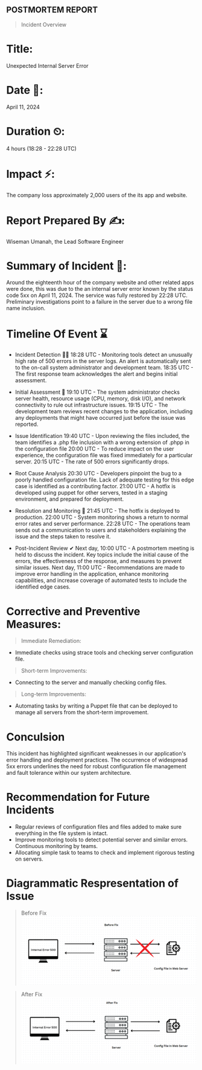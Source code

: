## POSTMORTEM REPORT

> Incident Overview
# Title:
Unexpected Internal Server Error

# Date 📅:
April 11, 2024

# Duration ⏲:
4 hours (18:28 - 22:28 UTC)

# Impact ⚡:
The company loss approximately 2,000 users of the its app and website.

# Report Prepared By ✍:
Wiseman Umanah, the Lead Software Engineer

# Summary of Incident 📝:
Around the eighteenth hour of the company website and other related apps were done, this was due to the an internal server error known by the status code 5xx on April 11, 2024. The service was fully restored by 22:28 UTC. Preliminary investigations point to a failure in the server due to a wrong file name inclusion.

# Timeline Of Event ⌛
- Incident Detection 🕵️‍♀️
18:28 UTC - Monitoring tools detect an unusually high rate of 500 errors in the server logs. An alert is automatically sent to the on-call system administrator and development team.
18:35 UTC - The first response team acknowledges the alert and begins initial assessment.

- Initial Assessment 🐞
19:10 UTC - The system administrator checks server health, resource usage (CPU, memory, disk I/O), and network connectivity to rule out infrastructure issues.
19:15 UTC - The development team reviews recent changes to the application, including any deployments that might have occurred just before the issue was reported.

- Issue Identification 
19:40 UTC - Upon reviewing the files included, the team identifies a .php file inclusion with a wrong extension of .phpp in the configuration file
20:00 UTC - To reduce impact on the user experience, the configuration file was fixed immediately for a particular server.
20:15 UTC - The rate of 500 errors significantly drops.

- Root Cause Analysis
20:30 UTC - Developers pinpoint the bug to a poorly handled configuration file. Lack of adequate testing for this edge case is identified as a contributing factor.
21:00 UTC - A hotfix is developed using puppet for other servers, tested in a staging environment, and prepared for deployment.

- Resolution and Monitoring 🔎
21:45 UTC - The hotfix is deployed to production.
22:00 UTC - System monitoring shows a return to normal error rates and server performance.
22:28 UTC - The operations team sends out a communication to users and stakeholders explaining the issue and the steps taken to resolve it.

- Post-Incident Review ✔
Next day, 10:00 UTC - A postmortem meeting is held to discuss the incident. Key topics include the initial cause of the errors, the effectiveness of the response, and measures to prevent similar issues.
Next day, 11:00 UTC - Recommendations are made to improve error handling in the application, enhance monitoring capabilities, and increase coverage of automated tests to include the identified edge cases.

# Corrective and Preventive Measures:
> Immediate Remediation:
- Immediate checks using strace tools and checking server configuration file.

> Short-term Improvements:
- Connecting to the server and manually checking config files.

> Long-term Improvements:
- Automating tasks by writing a Puppet file that can be deployed to manage all servers from the short-term improvement.

# Conculsion
This incident has highlighted significant weaknesses in our application's error handling and deployment practices. The occurrence of widespread 5xx errors underlines the need for robust configuration file  management and fault tolerance within our system architecture.

# Recommendation for Future Incidents
- Regular reviews of configuration files and files added to make sure everything in the file system is intact.
- Improve monitoring tools to detect potential server and similar errors. Continuous monitoring by teams. 
- Allocating simple task to teams to check and implement rigorous testing on servers.

# Diagrammatic Respresentation of Issue

> Before Fix 
![alt text](image.png)

> After Fix
![alt text](image-1.png)
